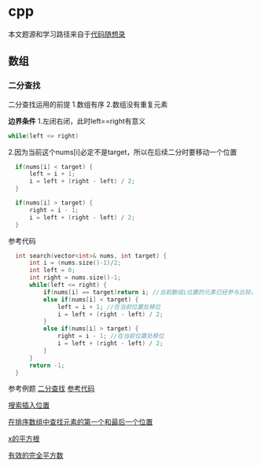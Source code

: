# cpp

本文题源和学习路径来自于[代码随想录](https://programmercarl.com/)

## 数组
### 二分查找

二分查找运用的前提
  1.数组有序
  2.数组没有重复元素

**边界条件**
  1.左闭右闭，此时left==right有意义
  ```cpp
  while(left <= right)
  ```
  2.因为当前这个nums[i]必定不是target，所以在后续二分时要移动一个位置
  >     
  ```cpp
    if(nums[i] < target) {
        left = i + 1;
        i = left + (right - left) / 2;
    }
  ```
  >     
  ```cpp
    if(nums[i] > target) {
        right = i - 1; 
        i = left + (right - left) / 2;
    }
  ```

参考代码
  >
  ```cpp
    int search(vector<int>& nums, int target) {
        int i = (nums.size()-1)/2;
        int left = 0;
        int right = nums.size()-1;
        while(left <= right) { 
            if(nums[i] == target)return i; //当前数组i位置的元素已经参与比较，所以后续二分需要移位(+1/-1)
            else if(nums[i] < target) {
                left = i + 1; //在当前位置处移位
                i = left + (right - left) / 2;
            }
            else if(nums[i] > target) {
                right = i - 1; //在当前位置处移位
                i = left + (right - left) / 2;
            }
        }
        return -1;
    }
  ```

参考例题
[二分查找](https://leetcode.cn/problems/binary-search/)
[参考代码](https://github.com/huawg2000/cpp/blob/leetcode/src/704%E4%BA%8C%E5%88%86%E6%9F%A5%E6%89%BE.cpp)

[搜索插入位置](https://leetcode.cn/problems/search-insert-position/)

[在排序数组中查找元素的第一个和最后一个位置](https://leetcode.cn/problems/find-first-and-last-position-of-element-in-sorted-array/)

[x的平方根](https://leetcode.cn/problems/sqrtx/)

[有效的完全平方数](https://leetcode.cn/problems/valid-perfect-square/)